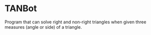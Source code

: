 # TANBot
Program that can solve right and non-right triangles when given three measures (angle or side) of a triangle.
